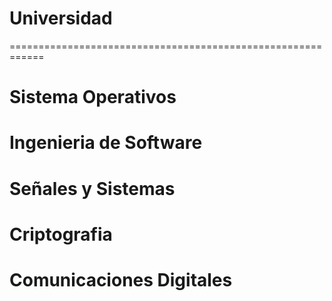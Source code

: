# Universidad
============================================================
# Sistema Operativos
# Ingenieria de Software
# Señales y Sistemas
# Criptografia
# Comunicaciones Digitales

